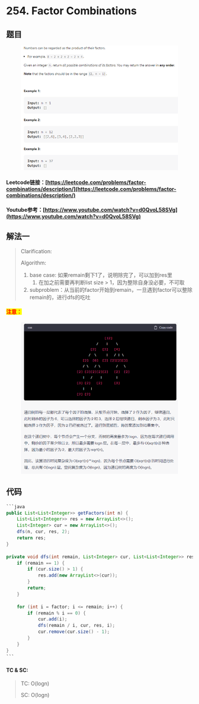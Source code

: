 # 254. Factor Combinations

## 题目

<figure><img src="../../.gitbook/assets/image.png" alt=""><figcaption></figcaption></figure>

#### Leetcode链接：[https://leetcode.com/problems/factor-combinations/description/](https://leetcode.com/problems/factor-combinations/description/)

#### Youtube参考：[https://www.youtube.com/watch?v=d0QvoL58SVg](https://www.youtube.com/watch?v=d0QvoL58SVg)

## 解法一

> Clarification:&#x20;
>
> Algorithm:&#x20;
>
> 1. base case: 如果remain剩下1了，说明除完了，可以加到res里
>    1. 在加之前需要再判断list size > 1，因为整除自身没必要，不可取
> 2. subproblem：从当前的factor开始到remain，一旦遇到factor可以整除remain的，进行dfs的吃吐

#### <mark style="color:red;">注意：</mark>

<figure><img src="../../.gitbook/assets/image (157) (2).png" alt=""><figcaption></figcaption></figure>

## 代码

````java
```java
public List<List<Integer>> getFactors(int n) {
    List<List<Integer>> res = new ArrayList<>();
    List<Integer> cur = new ArrayList<>();
    dfs(n, cur, res, 2);
    return res;
}

private void dfs(int remain, List<Integer> cur, List<List<Integer>> res, int factor) {
    if (remain == 1) {
        if (cur.size() > 1) {
            res.add(new ArrayList<>(cur));
        }
        return;
    }

    for (int i = factor; i <= remain; i++) {
        if (remain % i == 0) {
            cur.add(i);
            dfs(remain / i, cur, res, i);
            cur.remove(cur.size() - 1);
        }
    }
}
```
````

#### TC & SC:&#x20;

> TC: O(logn)
>
> SC: O(logn)
